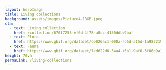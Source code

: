 ```yaml
---
layout: heroImage 
title: Living collections
background: assets/images/Picture4-JBGP.jpeg
cta:
  - text: Living collection
    href: /collection/670f7255-ef6d-4f78-a8cc-4130ddbe9baf
  - text: Flora
    href: https://www.gbif.org/dataset/ce026ac1-000a-4c6d-a15d-1a983219022d
  - text: Fauna
    href: https://www.gbif.org/dataset/7ed622d0-54a4-45b1-9af0-3f06e9a1a279
height: 70vh
permaLink: /living-collections
---
```

